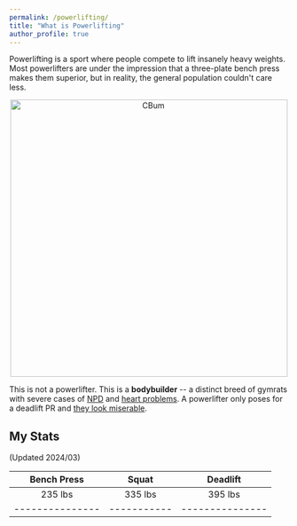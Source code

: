 ```yaml
---
permalink: /powerlifting/
title: "What is Powerlifting"
author_profile: true
---
```

Powerlifting is a sport where people compete to lift insanely heavy weights. Most powerlifters are under the impression that a three-plate bench press makes them superior, but in reality, the general population couldn't care less.

<div style="text-align: center;">
    <img src="https://blog.priceplow.com/wp-content/uploads/cbum-olympia-stage.jpg" alt="CBum" width="500"/>
</div>

This is not a powerlifter. This is a **bodybuilder** -- a distinct breed of gymrats with severe cases of [NPD](https://en.wikipedia.org/wiki/Narcissistic_personality_disorder) and [heart problems](https://www.ncbi.nlm.nih.gov/pmc/articles/PMC9781327/). A powerlifter only poses for a deadlift PR and [they look miserable](https://fitnessvolt.com/wp-content/uploads/2020/12/powerlifting-rules.jpg).

## My Stats
(Updated 2024/03)

| Bench Press   | Squat     | Deadlift      |
|:-------------:|:---------:|:-------------:|
|235 lbs        | 335 lbs   | 395 lbs       |
|---------------|-----------|---------------|